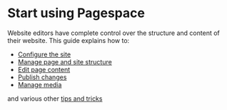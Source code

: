 # Start using Pagespace

Website editors have complete control over the structure and content of their website. This guide explains how to:

* [Configure the site](site-settings)
* [Manage page and site structure](page-management)
* [Edit page content](page-editing)
* [Publish changes](publishing)
* [Manage media](media)

and various other [tips and tricks](/users/tips-and-tricks)